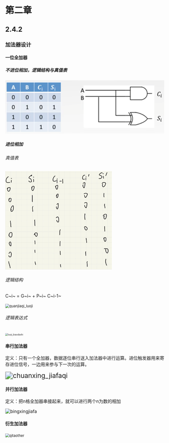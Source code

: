 # 第二章

## 2.4.2

### 加法器设计

#### 一位全加器

##### 不进位相加，逻辑结构与真值表

![bujinweixiangjia](../images/bujinweixiangjia.png)

##### 进位相加

###### 真值表

<img src="../images/jinweixiangjia_zhenzhi.jpg" alt="quanjiaqi" style="zoom:33%;" />

###### 逻辑结构

C~i~ = G~i~ + P~i~ C~i-1~

<img src="E:\you_dao_yun\学习文件夹\计算机组成原理\2.2\images\quanjiaqi_luoji.png" alt="quanjiaqi_luoji" style="zoom: 80%;" />

###### 逻辑表达式

<img src="E:\you_dao_yun\学习文件夹\计算机组成原理\2.2\images\luoji_biaodashi.jpg" alt="luoji_biaodashi" style="zoom: 50%;" />

#### 串行加法器

定义：只有一个全加器，数据逐位串行送入加法器中进行运算。进位触发器用来寄存进位信号，一边用来参与下一次的运算。

<img src="E:\you_dao_yun\学习文件夹\计算机组成原理\2.2\images\chuanxing_jiafaqi.png" alt="chuanxing_jiafaqi" style="zoom:150%;" />

#### 并行加法器

定义：把n格全加器串接起来，就可以进行两个n为数的相加

![bingxingjiafa](E:\you_dao_yun\学习文件夹\计算机组成原理\2.2\images\bingxingjiafaqi.png)

#### 衍生加法器

<img src="E:\you_dao_yun\学习文件夹\计算机组成原理\2.2\images\qitaother.png" alt="qitaother" style="zoom:80%;" />
